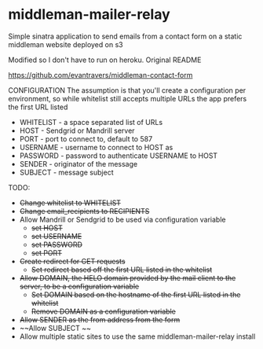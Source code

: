 middleman-mailer-relay
======================

Simple sinatra application to send emails from a contact form 
on a static middleman website deployed on s3

Modified so I don't have to run on heroku. Original README

https://github.com/evantravers/middleman-contact-form

CONFIGURATION
The assumption is that you'll create a configuration per environment, so while whitelist still accepts multiple URLs the app prefers the first URL listed

* WHITELIST - a space separated list of URLs
* HOST - Sendgrid or Mandrill server
* PORT - port to connect to, default to 587
* USERNAME - username to connect to HOST as
* PASSWORD - password to authenticate USERNAME to HOST
* SENDER - originator of the message
* SUBJECT - message subject

TODO: 

- ~~Change whitelist to WHITELIST~~
- ~~Change email_recipients to RECIPIENTS~~
- Allow Mandrill or Sendgrid to be used via configuration variable
    - ~~set HOST~~
    - ~~set USERNAME~~
    - ~~set PASSWORD~~
    - ~~set PORT~~
- ~~Create redirect for GET requests~~
    - ~~Set redirect based off the first URL listed in the whitelist~~
- ~~Allow DOMAIN, the HELO domain provided by the mail client to the server, to be a configuration variable~~
    - ~~Set DOMAIN based on the hostname of the first URL listed in the whitelist~~
    - ~~Remove DOMAIN as a configuration variable~~
- ~~Allow SENDER as the from address from the form~~
- ~~Allow SUBJECT ~~
- Allow multiple static sites to use the same middleman-mailer-relay install
